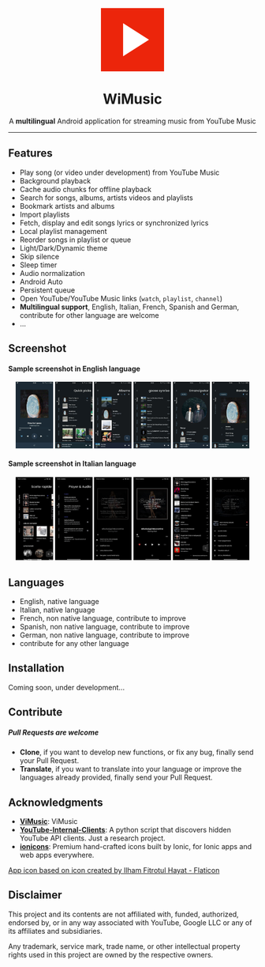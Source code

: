 <div align="center">
    <img src="./app/src/main/ic_launcher-playstore.png" width="128" height="128" style="display: block; margin: 0 auto"/>
    <h1>WiMusic</h1>
    <p>A <b>multilingual</b> Android application for streaming music from YouTube Music</p>
</div>

---
## Features
- Play song (or video under development) from YouTube Music
- Background playback
- Cache audio chunks for offline playback
- Search for songs, albums, artists videos and playlists
- Bookmark artists and albums
- Import playlists
- Fetch, display and edit songs lyrics or synchronized lyrics
- Local playlist management
- Reorder songs in playlist or queue
- Light/Dark/Dynamic theme
- Skip silence
- Sleep timer
- Audio normalization
- Android Auto
- Persistent queue
- Open YouTube/YouTube Music links (`watch`, `playlist`, `channel`)
- **Multilingual support**, English, Italian, French, Spanish and German, contribute for other language are welcome 
- ...
## Screenshot
<h4>Sample screenshot in English language</h4>
<p align="center">
  <img src="./fastlane/metadata/android/en-US/images/phoneScreenshots/1.jpg" width="15%" />
  <img src="./fastlane/metadata/android/en-US/images/phoneScreenshots/2.jpg" width="15%" />
  <img src="./fastlane/metadata/android/en-US/images/phoneScreenshots/3.jpg" width="15%" />

  <img src="./fastlane/metadata/android/en-US/images/phoneScreenshots/4.jpg" width="15%" />
  <img src="./fastlane/metadata/android/en-US/images/phoneScreenshots/5.jpg" width="15%" />
  <img src="./fastlane/metadata/android/en-US/images/phoneScreenshots/6.jpg" width="15%" />
</p>
<h4>Sample screenshot in Italian language</h4>
<p align="center">  
  <img src="./fastlane/metadata/android/it-IT/images/phoneScreenshots/1.jpg" width="15%" />
  <img src="./fastlane/metadata/android/it-IT/images/phoneScreenshots/2.jpg" width="15%" />
  <img src="./fastlane/metadata/android/it-IT/images/phoneScreenshots/3.jpg" width="15%" />

  <img src="./fastlane/metadata/android/it-IT/images/phoneScreenshots/4.jpg" width="15%" />
  <img src="./fastlane/metadata/android/it-IT/images/phoneScreenshots/5.jpg" width="15%" />
  <img src="./fastlane/metadata/android/it-IT/images/phoneScreenshots/6.jpg" width="15%" />
</p>

## Languages
* English, native language
* Italian, native language
* French, non native language, contribute to improve
* Spanish, non native language, contribute to improve
* German, non native language, contribute to improve
* contribute for any other language


## Installation
Coming soon, under development...
<!--
[<img src="https://github.com/machiav3lli/oandbackupx/blob/034b226cea5c1b30eb4f6a6f313e4dadcbb0ece4/badge_github.png"
    alt="Get it on GitHub"
    height="80">](https://github.com/vfsfitvnm/ViMusic/releases/latest)
[<img src="https://gitlab.com/IzzyOnDroid/repo/-/raw/master/assets/IzzyOnDroid.png"
     alt="Get it on IzzyOnDroid"
     height="80">](https://apt.izzysoft.de/fdroid/index/apk/it.vfsfitvnm.vimusic)
[<img src="https://fdroid.gitlab.io/artwork/badge/get-it-on.png"
     alt="Get it on F-Droid"
     height="80">](https://f-droid.org/packages/it.vfsfitvnm.vimusic/)
-->

## Contribute
##### Pull Requests are welcome
- **Clone**, if you want to develop new functions, or fix any bug, finally send your Pull Request.
- **Translate**, if you want to translate into your language or improve the languages already provided, finally send your Pull Request.

## Acknowledgments
- [**ViMusic**](https://github.com/vfsfitvnm/ViMusic): ViMusic
- [**YouTube-Internal-Clients**](https://github.com/zerodytrash/YouTube-Internal-Clients): A python script that discovers hidden YouTube API clients. Just a research project.
- [**ionicons**](https://github.com/ionic-team/ionicons): Premium hand-crafted icons built by Ionic, for Ionic apps and web apps everywhere.

<a href="https://www.flaticon.com/authors/ilham-fitrotul-hayat" title="music icons">App icon based on icon created by Ilham Fitrotul Hayat - Flaticon</a>

## Disclaimer
This project and its contents are not affiliated with, funded, authorized, endorsed by, or in any way associated with YouTube, Google LLC or any of its affiliates and subsidiaries.

Any trademark, service mark, trade name, or other intellectual property rights used in this project are owned by the respective owners.
